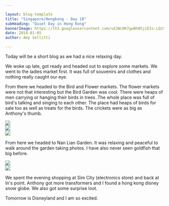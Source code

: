 ```yaml
---

layout: blog-template
title: "Singapore/Hongkong - Day 10"
subHeading: "Quiet Day in Hong Kong"
bannerImage: https://lh3.googleusercontent.com/uXJWcHK7gwBhBSjiEIs-LQz56NXXOsWeUu7Mznzh3GXnUKTz6K8sV50O4KG9EmtnbMJy_nBAipTqWE2Cj5yc3CKd0AreSk0_YC4jFRKnYruwFaokn7F3i4RmUH3XlMjrsC3FqzqcyA
date: 2014-01-05
author: Amy Sellitti

---
```


Today will be a short blog as we had a nice relaxing day.

We woke up late, got ready and headed out to explore some markets. We went to the ladies market first. It was full of souvenirs and clothes and nothing really caught our eye.

From there we headed to the Bird and Flower markets. The flower markets were not that interesting but the Bird Garden was cool. There were heaps of men carrying or hanging their birds in trees .The whole place was full of bird's talking and singing to each other. The place had heaps of birds for sale too as well as treats for the birds. The crickets were as big as Anthony's thumb.

<div class="center-image"><img src="https://lh3.googleusercontent.com/uXJWcHK7gwBhBSjiEIs-LQz56NXXOsWeUu7Mznzh3GXnUKTz6K8sV50O4KG9EmtnbMJy_nBAipTqWE2Cj5yc3CKd0AreSk0_YC4jFRKnYruwFaokn7F3i4RmUH3XlMjrsC3FqzqcyA" /></div>
<div class="center-image"><img src="https://lh3.googleusercontent.com/RLywD5HSoNo8x6RY3-eDzePnbOXC9l7HFD1YQ_qk0XDzmx-ftj9kYYwevjpvhbZoEoRTQPpRsfGT771VhfTvlwANn_xA238vDF123okUTKjQirmB1BN6aNYfGgOrP4SrNGdGDx0aVA" /></div>
<div class="center-image"><img src="https://lh3.googleusercontent.com/LoJ2E7uckcGuTtNXfl5MU00rp2PGK1_OcmzbZJTDsnYN7Pbu64ddoYdmfKL_HI6BE-aiN1xWPPkjLTTOpzta5VgohdJRgPYsLg08zuKokgKiPXxp7TNMd6Gs0sAc1HBOBMMjq14vbQ" /></div>


From here we headed to Nan Lian Garden. It was relaxing and peaceful to walk around the garden taking photos. I have also never seen goldfish that big before.

<div class="center-image"><img src="https://lh3.googleusercontent.com/AEC4xzVHsT7f7JLbJTHzfeni0WtLG1QmCMF7wJOPm-JZHx9HMCtkFfgp4-ZSsgcoaUNVjicWB9UkeA53m71c1UHtQ4DLkLnAY2Nim-P8yNEE-sZJfKOoDuA2GNeO11NPfBNpPysH7Q" /></div>
<div class="center-image"><img src="https://lh3.googleusercontent.com/-mINoqGfmukn0G7uwtP6n1e3rE96bUWc3pt5T9DuOzfKPHhEQ-1D2x7LXXijlR_YAj7fLlOEN-f99aa6h_qlDisTCy76OUbDHcVTQ9uznY0bLxOciBezgdKciXB8U0QxICTgZAwPFg" /></div>

We spent the evening shopping at Sim City (electronics store) and back at In's point. Anthony got more transformers and I found a hong kong disney snow globe. We also got some surprise loot. 

Tomorrow is Disneyland and I am so excited.

